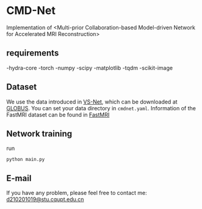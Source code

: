 # CMD-Net
Implementation of &lt;Multi-prior Collaboration-based Model-driven Network for Accelerated MRI Reconstruction>

## requirements
-hydra-core
-torch
-numpy
-scipy
-matplotlib
-tqdm
-scikit-image

## Dataset
We use the data introduced in [VS-Net](https://github.com/j-duan/VS-Net), which can be downloaded at [GLOBUS](https://app.globus.org/file-manager?origin_id=15c7de28-a76b-11e9-821c-02b7a92d8e58&origin_path=%2F).
You can set your data directory in `cmdnet.yaml`.
Information of the FastMRI dataset can be found in [FastMRI](https://github.com/facebookresearch/fastMRI)

## Network training
run
```
python main.py
```

## E-mail
If you have any problem, please feel free to contact me: d210201019@stu.cqupt.edu.cn 
